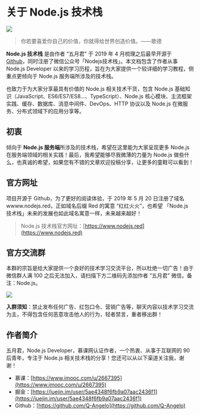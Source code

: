 # 关于 Node.js 技术栈

![](https://mmbiz.qpic.cn/mmbiz_jpg/zPkNS9m6iatLx3o3p7BDdmjrdaJ5bZKh0kkcObdpcRfUefl88IYyBzZicppGRfwS37N9U3sW0NoJjDBb4Iy4nzsA/640?wx_fmt=jpeg&tp=webp&wxfrom=5&wx_lazy=1&wx_co=1)

> 你若要喜爱你自己的价值，你就得给世界创造价值。——歌德

**Node.js 技术栈** 是由作者 “五月君” 于 2019 年 4 月梳理之后最早开源于 [Github](https://github.com/Q-Angelo/Nodejs-Roadmap)，同时注册了微信公众号「Nodejs技术栈」。本文档包含了作者从事 Node.js Developer 以来的学习历程，旨在为大家提供一个较详细的学习教程，侧重点更倾向于 Node.js 服务端所涉及的技术栈。

也致力于为大家分享最具有价值的 Node.js 相关技术干货，包含 Node.js 基础知识（JavaScript、ES6/ES7/ES8...、TypeScript）、Node.js 核心模块、主流框架实践、缓存、数据库、消息中间件、DevOps、HTTP 协议以及 Node.js 在微服务、分布式领域下的应用分享等。

## 初衷

倾向于 **Node.js 服务端**所涉及的技术栈，希望在这里能为大家呈现更多 Node.js 在服务端领域的相关实践！最后，我希望能够尽我微薄的力量为 Node.js 做些什么，也真诚的希望，如果您有不错的文章欢迎投稿分享，让更多的童鞋可以看到！

## 官方网址

项目开源于 Github，为了更好的阅读体验，于 2019 年 5 月 20 日注册了域名 wwww.nodejs.red，正如域名后缀 Red 的寓意 “红红火火”，也希望 「Node.js 技术栈」未来的发展也如此域名寓意一样，未来越来越好！

> Node.js 技术栈官方网址：[https://www.nodejs.red](https://www.nodejs.red)

## 官方交流群

本群的宗旨是给大家提供一个良好的技术学习交流平台，所以杜绝一切广告！由于微信群人满 100 之后无法加入，请扫描下方二维码先添加作者 “五月君” 微信，备注：Node.js。

![](https://mmbiz.qpic.cn/mmbiz_jpg/zPkNS9m6iatLx3o3p7BDdmjrdaJ5bZKh00QLhIm8Lgv7I2T55nNic1UFibVEdkNFfiajdQX5DLicXbibTK7PicV0FskwA/640?wx_fmt=jpeg&tp=webp&wxfrom=5&wx_lazy=1&wx_co=1)

**入群须知**：禁止发布任何广告、红包口令、营销广告等，聊天内容以技术学习交流为主，不得包含任何恶意攻击他人的行为，轻者禁言，重者移出群！

## 作者简介

五月君，Node.js Developer，慕课网认证作者，一个热衷、从事于互联网的 90 后青年，专注于 Node.js 相关技术栈的分享！您还可以从以下渠道关注我，谢谢！

* 慕课：[https://www.imooc.com/u/2667395](https://www.imooc.com/u/2667395)
* 掘金：[https://juejin.im/user/5ae4348f6fb9a07aac2436f1](https://juejin.im/user/5ae4348f6fb9a07aac2436f1)
* Github：[https://github.com/Q-Angelo](https://github.com/Q-Angelo)


